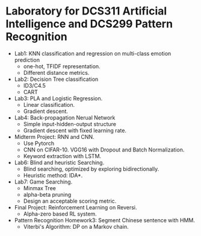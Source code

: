 # Laboratory for DCS311 Artificial Intelligence and DCS299 Pattern Recognition

* Lab1: KNN classification and regression on multi-class emotion prediction
  * one-hot, TFIDF representation.
  * Different distance metrics.
* Lab2: Decision Tree classification
  * ID3/C4.5
  * CART
* Lab3: PLA and Logistic Regression.
  * Linear classification.
  * Gradient descent.
* Lab4: Back-propagation Nerual Network
  * Simple input-hidden-output structure
  * Gradient descent with fixed learning rate.
* Midterm Project: RNN and CNN.
  * Use Pytorch
  * CNN on CIFAR-10. VGG16 with Dropout and Batch Normalization.
  * Keyword extraction with LSTM.
* Lab6: Blind and heuristic Searching.
  * Blind searching, optimized by exploring bidirectionally.
  * Heuristic method: IDA*.
* Lab7: Game Searching.
  * Minmax Tree
  * alpha-beta pruning
  * Design an acceptable scoring metric.
* Final Project: Reinforcement Learning on Reversi.
  * Alpha-zero based RL system.
* Pattern Recognition Homework3: Segment Chinese sentence with HMM.
  * Viterbi's Algorithm: DP on a Markov chain.